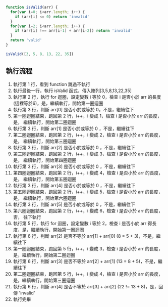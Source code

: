 ``` js
function isValid(arr) {
  for(var i=0; i<arr.length; i++) {
    if (arr[i] <= 0) return 'invalid'
  }
  for(var i=2; i<arr.length; i++) {
    if (arr[i] !== arr[i-1] + arr[i-2]) return 'invalid'
  }
  return 'valid'
}

isValid([3, 5, 8, 13, 22, 35])
```

## 執行流程
1. 執行第 1 行，看到 function 跳過不執行
2. 執行最後一行，執行 isValid 函式，傳入陣列[3,5,8,13,22,35]
3. 執行第 2 行，執行 for 迴圈，設定變數 i 等於 0，檢查 i 是否小於 arr 的長度(這裡等於6)，是，繼續執行，開始第一圈迴圈
4. 執行第 3 行，判斷 arr[0] 是否小於或等於 0，不是，繼續往下
5. 第一圈迴圈結束，跑回第 2 行，i++，i 變成 1，檢查 i 是否小於 arr 的長度，是， 繼續執行，開始第二圈迴圈
6. 執行第 3 行，判斷 arr[1] 是否小於或等於 0 ，不是，繼續往下
7. 第二圈迴圈結束，跑回第 2 行，i++，i 變成 2，檢查 i 是否小於 arr 的長度，是， 繼續執行，開始第三圈迴圈
8. 執行第 3 行，判斷 arr[2] 是否小於或等於 0 ，不是，繼續往下 
9. 第三圈迴圈結束，跑回第 2 行，i++，i 變成 3，檢查 i 是否小於 arr 的長度，是， 繼續執行，開始第四圈迴圈
10. 執行第 3 行，判斷 arr[3] 是否小於或等於 0 ，不是，繼續往下 
11. 第四圈迴圈結束，跑回第 2 行，i++，i 變成 4，檢查 i 是否小於 arr 的長度，是， 繼續執行，開始第五圈迴圈
12. 執行第 3 行，判斷 arr[4] 是否小於或等於 0 ，不是，繼續往下
13. 第五圈迴圈結束，跑回第 2 行，i++，i 變成 5，檢查 i 是否小於 arr 的長度，是， 繼續執行，開始第六圈迴圈
14. 執行第 3 行，判斷 arr[5] 是否小於或等於 0 ，不是，繼續往下 
15. 第六圈迴圈結束，跑回第 2 行，i++，i 變成 6，檢查 i 是否小於 arr 的長度，否， 往下執行
16. 執行第 5 行，執行 for 迴圈，設定變數 i 等於 2，檢查 i 是否小於 arr 得長度，是，繼續執行，開始第一圈迴圈
17. 執行第 6 行，判斷 arr[2] 是否不等於 arr[1] + arr[0] (8 = 5 + 3)，不是，繼續往下
18. 第一圈迴圈結束，跑回第 5 行，i++，i 變成 3，檢查 i 是否小於 arr 的長度，是，繼續執行，開始第二圈迴圈
19. 執行第 6 行，判斷 arr[3] 是否不等於 arr[2] + arr[1] (13 = 8 + 5)，不是，繼續往下
20. 第二圈迴圈結束，跑回第 5 行，i++，i 變成 4，檢查 i 是否小於 arr 的長度，是，繼續執行，開始第三圈迴圈
21. 執行第 6 行，判斷 arr[4] 是否不等於 arr[3] + arr[2] (22 != 13 + 8)，是，回傳 'invalid'
22. 執行完畢
